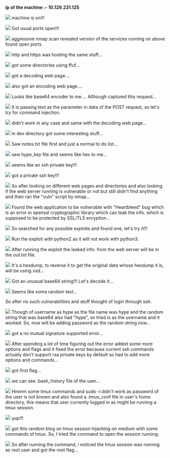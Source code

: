 **ip of the machine :- 10.129.231.125**

![](attachment/eb8b795f54482e1ef7efe209c87305f0.png)
machine is on!!!

![](attachment/71c6ea57574b5ddc5630ff400dac949e.png)
Got usual ports open!!!

![](attachment/7b37935ce10f239f85b0304c785d45a1.png)
aggressive nmap scan revealed version of the services running on above found open ports.

![](attachment/0560505e39035e3219ac141fc698b8f8.png)
http and https was hosting the same stuff...

![](attachment/776f53339bced1a15e619719d0dfdf9a.png)
got some directories using ffuf...

![](attachment/dd3b24aaf134b5f6ec52b60db90fef37.png)
got a decoding web page....

![](attachment/d950b9fa21f155f0616ec3b30f1bd027.png)
also got an encoding web page....

![](attachment/e076de4ef7b4524502860e504de206f5.png)
Looks like base64 encoder to me.... Although captured this request...

![](attachment/e338ce5efb5a5c44e083b14e7fb352e5.png)
It is passing text as the parameter in data of the POST request, so let's try for command injection.

![](attachment/97fcc005c8e742973a42a93b17488485.png)
didn't work in any case and same with the decoding web page...

![](attachment/263db1389578c6d45ccad89207d5f908.png)
in dev directory got some interesting stuff...

![](attachment/9c7899a1d4636a9f792700ba984f72d2.png)
Saw notes.txt file first and just a normal to do list...

![](attachment/213c7ca0e4a297bd931c2575fe3090a7.png)
saw hype_key file and seems like hex to me...

![](attachment/329f5cb0972cb1e697e1106c4b5f2b46.png)
seems like an ssh private key!!!

![](attachment/e2614b63d0f671e2c241508b2916f36e.png)
got a private ssh key!!!

![](attachment/78124d2fec7bf69dcaf4e5ee327816c1.png)
So after looking on different web pages and directories and also looking if the web server running is vulnerable or not but still didn't find anything and then ran the "vuln" script by nmap...

![](attachment/0c5a05286fb02787648463b53630eb44.png)
Found the web application to be vulnerable with "Heartbleed" bug which is an error in openssl cryptographic library which can leak the info. which is supposed to be protected by SSL/TLS enryption...

![](attachment/b0ff04f0c18f63759fc7dbf84630e42e.png)
So searched for any possible exploits and found one, let's try it!!!

![](attachment/1e837555b8f9d2d33dc2d30dad63d07b.png)
Run the exploit with python2 as it will not work with python3. 

![](attachment/8a976d879ded78ec4816cef36c8dad38.png)
After running the exploit the leaked info. from the web server will be in the out.txt file.

![](attachment/ffea6c5dabb769d36c3092d983513c40.png)
It's a hexdump, to reverse it to get the original data whose hexdump it is, will be using xxd...

![](attachment/6302eddaf57e7c9fae118782a3fc1578.png)
Got an unusual base64 string!!! Let's decode it...

![](attachment/3bf4887fbd857b47d1153be9828f4746.png)
Seems like some random text...

So after no such vulnerabilities and stuff thought of login through ssh.

![](attachment/cd1d7f0e991b1de2171a33fdb99719d1.png)
Though of username as hype as the file name was hype and the random string that was base64 also had "hype", so tried is as the username and it worked. So, now will be adding password as the random string now...

![](attachment/c30001d22bce3b8fd102a9a822be74b7.png)
got a no mutual signature supported error...

![](attachment/e16008ecbef1deb66d1d53fd840f5f7a.png)
After spending a lot of time figuring out the error added some more options and flags and it fixed the error because current ssh commands actually don't support rsa private keys by default so had to add more options and commands...

![](attachment/15bf13070dd334f3efc561e117d5b22e.png)
got first flag...

![](attachment/61a466e736c6204b550b0025f064913b.png)
we can see .bash_history file of the user...

![](attachment/293ef4a25ba57e98c48919ac69887e9e.png)
Hmmm some tmux commands and sudo -l didn't work as password of the user is not known and also found a .tmux_conf file in user's home directory, this means that user currently logged in as might be running a tmux session.

![](attachment/8454bf8a43081cd279fede0a38336a9b.png)
yup!!!

![](attachment/70dd4db3ca605f7026ae59c7c61acb75.png)
got this random blog on tmux session hijacking on medium with some commands of tmux. So, I tried the command to open the session running.

![](attachment/e4772de86b965217e5206af56704728f.png)
So after running the command, i noticed the tmux session was running as root user and got the root flag...